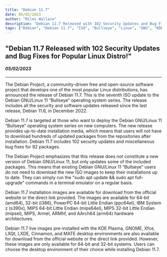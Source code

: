 ```yaml
---
title: "Debian 11.7"
date: 05/02/2023
author: "Miles Wallace"
description: "Debian 11.7 Released with 102 Security Updates and Bug Fixes for Popular Linux Distro!"
tags: ["Debian", "Debian 11.7", "ISO", "Bullseye", "Linux", "GNU", "KDE Plasma", "GNOME", "Xfce","LXQt", "LXDE", "64-bit", "32-bit", "arm64", ]
---
```

## "Debian 11.7 Released with 102 Security Updates and Bug Fixes for Popular Linux Distro!"
#### _05/02/2023_ 
____
The Debian Project, a community-driven free and open-source software project that develops one of the most popular Linux distributions, has announced the release of Debian 11.7. This is the seventh ISO update to the Debian GNU/Linux 11 “Bullseye” operating system series. The release includes all the security and software updates released since the last release, Debian 11.6, in December 2022.

Debian 11.7 is targeted at those who want to deploy the Debian GNU/Linux 11 “Bullseye” operating system series on new computers. The new release provides up-to-date installation media, which means that users will not have to download hundreds of updated packages from the repositories after installation. Debian 11.7 includes 102 security updates and miscellaneous bug fixes for 92 packages.

The Debian Project emphasizes that this release does not constitute a new version of Debian GNU/Linux 11, but only updates some of the included packages. This means that existing Debian GNU/Linux 11 “Bullseye” users do not need to download the new ISO images to keep their installations up to date. They can simply run the "sudo apt update && sudo apt full-upgrade" commands in a terminal emulator on a regular basis.

Debian 11.7 installation images are available for download from the official website or the direct link provided. The images are available for 64-bit (amd64), 32-bit (i386), PowerPC 64-bit Little Endian (ppc64el), IBM System z (s390x), MIPS 64-bit Little Endian (mips64el), MIPS 32-bit Little Endian (mipsel), MIPS, Armel, ARMhf, and AArch64 (arm64) hardware architectures.

Debian 11.7 live images pre-installed with the KDE Plasma, GNOME, Xfce, LXQt, LXDE, Cinnamon, and MATE desktop environments are also available for download from the official website or the direct link provided. However, these images are only available for 64-bit and 32-bit systems. Users can choose the desktop environment of their choice while installing Debian 11.7.